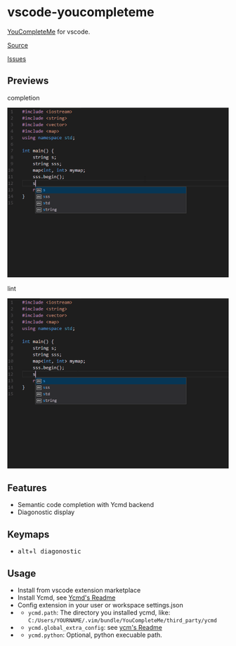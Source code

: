 # vscode-youcompleteme

[YouCompleteMe](https://github.com/Valloric/YouCompleteMe) for vscode.

[Source](https://github.com/richard1122/vscode-youcompleteme)

[Issues](https://github.com/richard1122/vscode-youcompleteme/issues)

## Previews

completion

![completion](arts/completion.gif)

lint

![completion](arts/lint.gif)

## Features

* Semantic code completion with Ycmd backend
* Diagonostic display

## Keymaps

* <kbd>alt</kbd>+<kbd>l<kbd> diagonostic

## Usage

* Install from vscode extension marketplace
* Install Ycmd, see [Ycmd's Readme](https://github.com/Valloric/ycmd#building)
* Config extension in your user or workspace settings.json
* * `ycmd.path`: The directory you installed ycmd, like: `C:/Users/YOURNAME/.vim/bundle/YouCompleteMe/third_party/ycmd`
* * `ycmd.global_extra_config`: see [ycm's Readme](https://github.com/Valloric/YouCompleteMe/blob/master/README.md#the-gycm_global_ycm_extra_conf-option)
* * `ycmd.python`: Optional, python execuable path.